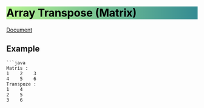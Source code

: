 # <h1 style="background: linear-gradient(to right, rgb(182, 244, 146), rgb(51, 139, 147));; color:black">Array Transpose (Matrix)</h1>

[Document](https://academy.patika.dev/courses/java101/odev-array-transpose)

## Example

    ```java
    Matris : 
    1    2    3    
    4    5    6    
    Transpoze :
    1    4    
    2    5    
    3    6
```